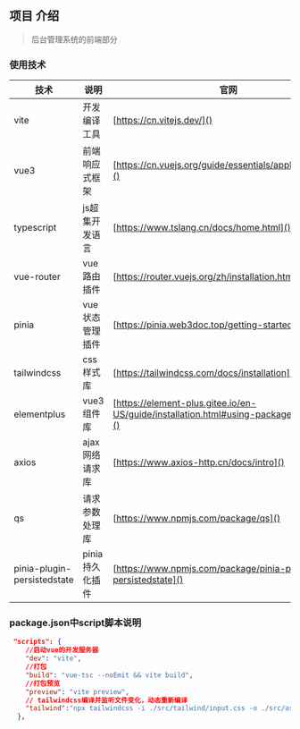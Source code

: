 ## 项目 介绍

> 后台管理系统的前端部分

### 使用技术

| 技术                        | 说明            | 官网                                                                               |
| --------------------------- | --------------- | ---------------------------------------------------------------------------------- |
| vite                        | 开发编译工具    | [https://cn.vitejs.dev/]()                                                            |
| vue3                        | 前端响应式框架  | [https://cn.vuejs.org/guide/essentials/application.html]()                            |
| typescript                  | js超集开发语言  | [https://www.tslang.cn/docs/home.html]()                                              |
| vue-router                  | vue路由插件     | [https://router.vuejs.org/zh/installation.html]()                                     |
| pinia                       | vue状态管理插件 | [https://pinia.web3doc.top/getting-started.html]()                                    |
| tailwindcss                 | css样式库       | [https://tailwindcss.com/docs/installation]()                                         |
| elementplus                 | vue3组件库      | [https://element-plus.gitee.io/en-US/guide/installation.html#using-package-manager]() |
| axios                       | ajax网络请求库  | [https://www.axios-http.cn/docs/intro]()                                              |
| qs                          | 请求参数处理库  | [https://www.npmjs.com/package/qs]()                                                  |
| pinia-plugin-persistedstate | pinia持久化插件 | [https://www.npmjs.com/package/pinia-plugin-persistedstate]()                         |

### package.json中script脚本说明

```json
 "scripts": {
    //启动vue的开发服务器
    "dev": "vite",
    //打包
    "build": "vue-tsc --noEmit && vite build",
    //打包预览
    "preview": "vite preview",
    // tailwindcss编译并监听文件变化，动态重新编译
    "tailwind":"npx tailwindcss -i ./src/tailwind/input.css -o ./src/assets/css/tailwind_output.css --watch"
  },
```
